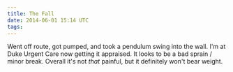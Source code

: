 ```yaml
---
title: The Fall
date: 2014-06-01 15:14 UTC
tags: 
---
```


Went off route, got pumped, and took a pendulum swing into the wall. I'm at Duke Urgent Care now getting it appraised. It looks to be a bad sprain / minor break. Overall it's not *that* painful, but it definitely won't bear weight.
